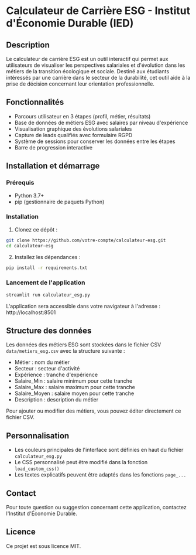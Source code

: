 # Calculateur de Carrière ESG - Institut d'Économie Durable (IED)

## Description
Le calculateur de carrière ESG est un outil interactif qui permet aux utilisateurs de visualiser les perspectives salariales et d'évolution dans les métiers de la transition écologique et sociale. Destiné aux étudiants intéressés par une carrière dans le secteur de la durabilité, cet outil aide à la prise de décision concernant leur orientation professionnelle.

## Fonctionnalités
- Parcours utilisateur en 3 étapes (profil, métier, résultats)
- Base de données de métiers ESG avec salaires par niveau d'expérience
- Visualisation graphique des évolutions salariales
- Capture de leads qualifiés avec formulaire RGPD
- Système de sessions pour conserver les données entre les étapes
- Barre de progression interactive

## Installation et démarrage

### Prérequis
- Python 3.7+
- pip (gestionnaire de paquets Python)

### Installation
1. Clonez ce dépôt :
```bash
git clone https://github.com/votre-compte/calculateur-esg.git
cd calculateur-esg
```

2. Installez les dépendances :
```bash
pip install -r requirements.txt
```

### Lancement de l'application
```bash
streamlit run calculateur_esg.py
```

L'application sera accessible dans votre navigateur à l'adresse : http://localhost:8501

## Structure des données
Les données des métiers ESG sont stockées dans le fichier CSV `data/metiers_esg.csv` avec la structure suivante :
- Métier : nom du métier
- Secteur : secteur d'activité
- Expérience : tranche d'expérience
- Salaire_Min : salaire minimum pour cette tranche
- Salaire_Max : salaire maximum pour cette tranche
- Salaire_Moyen : salaire moyen pour cette tranche
- Description : description du métier

Pour ajouter ou modifier des métiers, vous pouvez éditer directement ce fichier CSV.

## Personnalisation
- Les couleurs principales de l'interface sont définies en haut du fichier `calculateur_esg.py`
- Le CSS personnalisé peut être modifié dans la fonction `load_custom_css()`
- Les textes explicatifs peuvent être adaptés dans les fonctions `page_...`

## Contact
Pour toute question ou suggestion concernant cette application, contactez l'Institut d'Économie Durable.

## Licence
Ce projet est sous licence MIT.